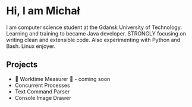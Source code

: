 # Hi, I am Michał

I am computer science student at the Gdańsk University of Technology. Learning and training to became Java developer. STRONGLY focusing on writing clean and extensible code. Also experimenting with Python and Bash. Linux enjoyer.

## Projects

- 🌟 Worktime Measurer 🌟 - coming soon
- Concurrent Processes
- Text Command Parser
- Console Image Drawer

